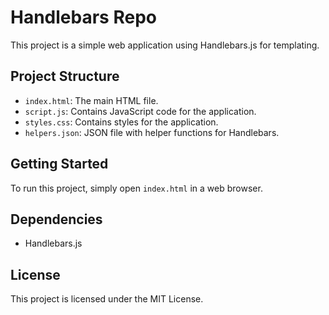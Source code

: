 # Handlebars Repo

This project is a simple web application using Handlebars.js for templating.

## Project Structure

- `index.html`: The main HTML file.
- `script.js`: Contains JavaScript code for the application.
- `styles.css`: Contains styles for the application.
- `helpers.json`: JSON file with helper functions for Handlebars.

## Getting Started

To run this project, simply open `index.html` in a web browser.

## Dependencies

- Handlebars.js

## License

This project is licensed under the MIT License.
